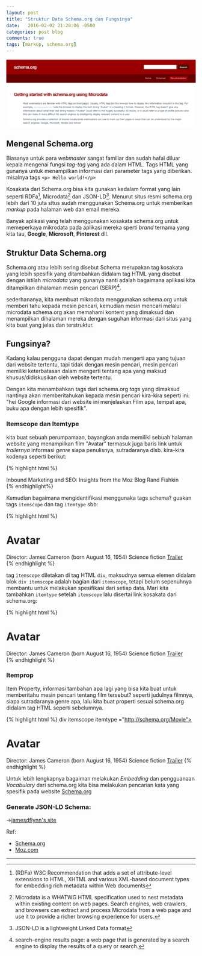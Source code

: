 ```yaml
---
layout: post
title: "Struktur Data Schema.org dan Fungsinya"
date:   2016-02-02 21:28:06 -0500
categories: post blog
comments: true
tags: [markup, schema.org]
---
```

![schema.org google](/assets/img/schema/schema.org.png)

## Mengenal Schema.org

Biasanya untuk para *webmaster* sangat familiar dan sudah hafal diluar kepala mengenai fungsi *tag-tag* yang ada dalam HTML. Tags HTML yang gunanya untuk menampilkan informasi dari parameter tags yang diberikan. misalnya tags `<p> Hello world!</p>`

Kosakata dari Schema.org bisa kita gunakan kedalam format yang lain seperti RDFa[^1], Microdata[^2] dan JSON-LD[^3]. Menurut situs resmi schema.org lebih dari 10 juta situs sudah menggunakan Schema.org untuk memberikan *markup* pada halaman web dan email mereka.

Banyak aplikasi yang telah menggunakan kosakata schema.org untuk memeperkaya mikrodata pada aplikasi mereka sperti *brand* ternama yang kita tau, **Google**, **Microsoft**, **Pinterest** dll.

## Struktur Data Schema.org

Schema.org atau lebih sering disebut Schema merupakan tag kosakata yang lebih spesifik yang ditambahkan didalam tag HTML yang disebut dengan istilah *microdata* yang gunanya nanti adalah bagaimana aplikasi kita ditampilkan dihalaman mesin pencari (SERP)[^4].

sederhananya, kita membuat mikrodata menggunakan schema.org untuk memberi tahu kepada mesin pencari, kemudian mesin mencari melalui microdata schema.org akan memahami kontent yang dimaksud dan menampilkan dihalaman mereka dengan suguhan informasi dari situs yang kita buat yang jelas dan terstruktur.

## Fungsinya?
Kadang kalau pengguna dapat dengan mudah mengerti apa yang tujuan dari website tertentu, tapi tidak dengan mesin pencari, mesin pencari memiliki keterbatasan dalam mengerti tentang apa yang maksud khusus/didiskusikan oleh website tertentu.

Dengan kita menambahkan tags dari schema.org *tags* yang dimaksud nantinya akan memberitahukan kepada mesin pencari kira-kira seperti ini: "hei Google informasi dari website ini menjelaskan Film apa, tempat apa, buku apa dengan lebih spesifik".

### Itemscope dan Itemtype
kita buat sebuah perumpamaan, bayangkan anda memiliki sebuah halaman website yang menampilkan film "Avatar" termasuk juga baris link untuk *trailernya* informasi *genre* siapa penulisnya, sutradaranya dlsb. kira-kira kodenya seperti berikut:

{% highlight html %}
<div itemscope itemtype="https://schema.org/Book">
  <span itemprop="name"> Inbound Marketing and SEO: Insights from the Moz Blog</span>
  <span itemprop="author">Rand Fishkin</span>
</div>
{% endhighlight%}

Kemudian bagaimana mengidentifikasi menggunaka tags schema? guakan tags `itemscope` dan tag `itemtype` sbb:

{% highlight html %}
<div itemscope>
  <h1>Avatar</h1>
  <span>Director: James Cameron (born August 16, 1954) </span>
  <span>Science fiction</span>
  <a href="../movies/avatar-theatrical-trailer.html">Trailer</a>
</div>
{% endhighlight %}

tag `itemscope` diletakan di tag HTML `div`, maksudnya semua elemen didalam blok `div itemscope` adalah bagian dari `itemscope`, tetapi belum sepenuhnya membantu untuk melakukan spesifikasi dari setiap data. Mari kita tambahkan `itemtype`  setelah `itemscope` lalu disertai link kosakata dari schema.org:

{% highlight html %}
<div itemscope itemtype="http://schema.org/Movie">
  <h1>Avatar</h1>
  <span>Director: James Cameron (born August 16, 1954)</span>
  <span>Science fiction</span>
  <a href="../movies/avatar-theatrical-trailer.html">Trailer</a>
</div>
{% endhighlight %}


### Itemprop

Item Property, informasi tambahan apa lagi yang bisa kita buat untuk memberitahu mesin pencari tentang film tersebut? seperti judulnya filmnya, siapa sutradaranya genre apa, lalu kita buat properti sesuai schema.org didalam tag HTML seperti sebelumnya.

{% highlight html %}
div itemscope itemtype ="http://schema.org/Movie">
  <h1 itemprop="name">Avatar</h1>
  <span>Director: <span itemprop="director">James Cameron</span> (born August 16, 1954)</span>
  <span itemprop="genre">Science fiction</span>
  <a href="../movies/avatar-theatrical-trailer.html" itemprop="trailer">Trailer</a>
</div>
{% endhighlight %}

Untuk lebih lengkapnya bagaiman melakukan *Embedding* dan pengguanaan *Vocabulary* dari schema.org kita bisa melakukan pencarian kata yang spesifik pada website [Schema.org]


### Generate JSON-LD Schema:

&rarr;[jamesdflynn's site](https://www.jamesdflynn.com/json-ld-schema-generator/)

Ref:
- [Schema.org]
- [Moz.com](https://moz.com/learn/seo/schema-structured-data)

[Schema.org]:https://schema.org/docs/gs.html
___

[^1]:(RDFa) W3C Recommendation that adds a set of attribute-level extensions to HTML, XHTML and various XML-based document types for embedding rich metadata within Web documents

[^2]: Microdata is a WHATWG HTML specification used to nest metadata within existing content on web pages. Search engines, web crawlers, and browsers can extract and process Microdata from a web page and use it to provide a richer browsing experience for users.

[^3]:JSON-LD is a lightweight Linked Data format

[^4]:search-engine results page: a web page that is generated by a search engine to display the results of a query or search.
